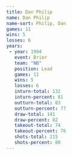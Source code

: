 ```yaml
---
title: Dan Philip
name: Dan Philip
name-sort: Philip, Dan
games: 11
wins: 5
losses: 6
years:
 - year: 1994
   event: Brier
   team: "NB"
   position: Lead
   games: 11
   wins: 5
   losses: 6
   inturn-total: 132
   inturn-percent: 81
   outturn-total: 83
   outturn-percent: 77
   draw-total: 141
   draw-percent: 82
   takeout-total: 74
   takeout-percent: 76
   shots-total: 215
   shots-percent: 80
---
```

